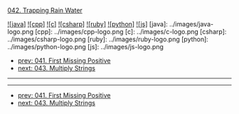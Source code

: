 [042. Trapping Rain Water](https://leetcode.com/problems/trapping-rain-water/)

[![java]](../java/042-trapping-rain-water.md)
[![cpp]](../cpp/042-trapping-rain-water.md)
[![c]](../c/042-trapping-rain-water.md)
[![csharp]](../csharp/042-trapping-rain-water.md)
[![ruby]](../ruby/042-trapping-rain-water.md)
[![python]](../python/042-trapping-rain-water.md)
[![js]](../js/042-trapping-rain-water.md)
[java]: ../images/java-logo.png
[cpp]: ../images/cpp-logo.png
[c]: ../images/c-logo.png
[csharp]: ../images/csharp-logo.png
[ruby]: ../images/ruby-logo.png
[python]: ../images/python-logo.png
[js]: ../images/js-logo.png

- [prev: 041. First Missing Positive](041-first-missing-positive.md)
- [next: 043. Multiply Strings](043-multiply-strings.md)

---



---

- [prev: 041. First Missing Positive](041-first-missing-positive.md)
- [next: 043. Multiply Strings](043-multiply-strings.md)
